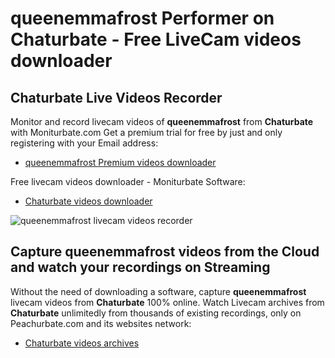 # queenemmafrost Performer on Chaturbate - Free LiveCam videos downloader

## Chaturbate Live Videos Recorder

Monitor and record livecam videos of **queenemmafrost** from **Chaturbate** with Moniturbate.com
Get a premium trial for free by just and only registering with your Email address:
* [queenemmafrost Premium videos downloader](https://moniturbate.com/request-demo-licence-key.html)

Free livecam videos downloader - Moniturbate Software:
* [Chaturbate videos downloader](https://moniturbate.com/moniturbate-download-software.html)

![queenemmafrost livecam videos recorder](https://peachurnet.com/templates/moniturbate-software.png)


## Capture queenemmafrost videos from the Cloud and watch your recordings on Streaming

Without the need of downloading a software, capture **queenemmafrost** livecam videos from **Chaturbate** 100% online.
Watch Livecam archives from **Chaturbate** unlimitedly from thousands of existing recordings, only on Peachurbate.com and its websites network:
* [Chaturbate videos archives](https://peachurnet.com/)